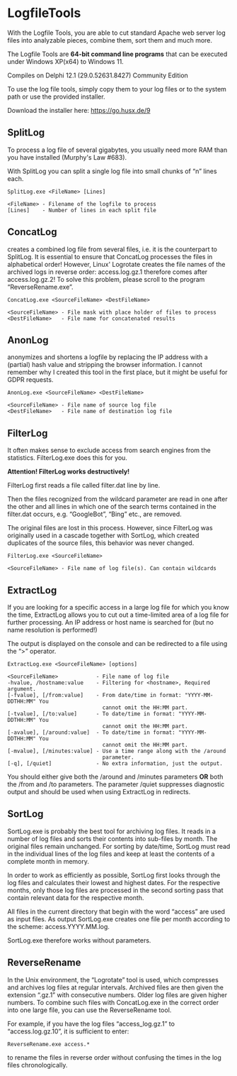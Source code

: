 # LogfileTools

With the Logfile Tools, you are able to cut standard Apache web server log files into analyzable pieces, combine them, sort them 
and much more.

The Logfile Tools are **64-bit command line programs** that can be executed under Windows XP(x64) to Windows 11.

Compiles on Delphi 12.1 (29.0.52631.8427) Community Edition

To use the log file tools, simply copy them to your log files or to the system path or use the provided installer.

Download the installer here: https://go.husx.de/9

## SplitLog

To process a log file of several gigabytes, you usually need more RAM than you have installed (Murphy's Law #683).

With SplitLog you can split a single log file into small chunks of “n” lines each.

```
SplitLog.exe <FileName> [Lines]

<FileName> - Filename of the logfile to process
[Lines]    - Number of lines in each split file
```

## ConcatLog

creates a combined log file from several files, i.e. it is the counterpart to SplitLog. It is essential to ensure that ConcatLog 
processes the files in alphabetical order! However, Linux' Logrotate creates the file names of the archived logs in reverse order: 
access.log.gz.1 therefore comes after access.log.gz.2! To solve this problem, please scroll to the program “ReverseRename.exe”.

```
ConcatLog.exe <SourceFileName> <DestFileName>

<SourceFileName> - File mask with place holder of files to process
<DestFileName>   - File name for concatenated results
```

## AnonLog

anonymizes and shortens a logfile by replacing the IP address with a (partial) hash value and stripping the browser information.
I cannot remember why I created this tool in the first place, but it might be useful for GDPR requests.

```
AnonLog.exe <SourceFileName> <DestFileName>

<SourceFileName> - File name of source log file
<DestFileName>   - File name of destination log file
```

## FilterLog

It often makes sense to exclude access from search engines from the statistics. FilterLog.exe does this for you.

**Attention! FilterLog works destructively!**

FilterLog first reads a file called filter.dat line by line.

Then the files recognized from the wildcard parameter are read in one after the other and all lines in which one of the search 
terms contained in the filter.dat occurs, e.g. “GoogleBot”, “Bing” etc., are removed.

The original files are lost in this process. However, since FilterLog was originally used in a cascade together with SortLog, 
which created duplicates of the source files, this behavior was never changed.

```
FilterLog.exe <SourceFileName>

<SourceFileName> - File name of log file(s). Can contain wildcards
```

## ExtractLog

If you are looking for a specific access in a large log file for which you know the time, ExtractLog allows you to cut out 
a time-limited area of a log file for further processing. An IP address or host name is searched for (but no name resolution 
is performed!)

The output is displayed on the console and can be redirected to a file using the “>” operator.

```
ExtractLog.exe <SourceFileName> [options]

<SourceFileName>            - File name of log file
-hvalue, /hostname:value    - Filtering for <hostname>, Required argument.
[-fvalue], [/from:value]    - From date/time in format: "YYYY-MM-DDTHH:MM" You
                              cannot omit the HH:MM part.
[-tvalue], [/to:value]      - To date/time in format: "YYYY-MM-DDTHH:MM" You
                              cannot omit the HH:MM part.
[-avalue], [/around:value]  - To date/time in format: "YYYY-MM-DDTHH:MM" You
                              cannot omit the HH:MM part.
[-mvalue], [/minutes:value] - Use a time range along with the /around
                              parameter.
[-q], [/quiet]              - No extra information, just the output.
```

You should either give both the /around and /minutes parameters **OR** both the /from and /to parameters.
The parameter /quiet suppresses diagnostic output and should be used when using ExtractLog in redirects.

## SortLog

SortLog.exe is probably the best tool for archiving log files. It reads in a number of log files and sorts their contents into 
sub-files by month. The original files remain unchanged. For sorting by date/time, SortLog must read in the individual lines 
of the log files and keep at least the contents of a complete month in memory.

In order to work as efficiently as possible, SortLog first looks through the log files and calculates their lowest and highest 
dates. For the respective months, only those log files are processed in the second sorting pass that contain relevant data for 
the respective month.

All files in the current directory that begin with the word “access” are used as input files. As output SortLog.exe creates 
one file per month according to the scheme: access.YYYY.MM.log.

SortLog.exe therefore works without parameters.

## ReverseRename

In the Unix environment, the “Logrotate” tool is used, which compresses and archives log files at regular intervals. Archived 
files are then given the extension “.gz.1” with consecutive numbers. Older log files are given higher numbers. To combine such 
files with ConcatLog.exe in the correct order into one large file, you can use the ReverseRename tool.

For example, if you have the log files “access_log.gz.1” to “access.log.gz.10”, it is sufficient to enter:

```
ReverseRename.exe access.*
```

to rename the files in reverse order without confusing the times in the log files chronologically.